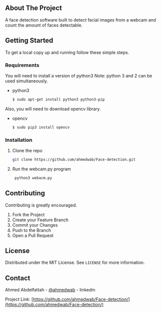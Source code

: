 











<!-- ABOUT THE PROJECT -->
## About The Project

A face detection software built to detect facial images from a webcam and count the amount of faces detectable.






<!-- GETTING STARTED -->
## Getting Started

To get a local copy up and running follow these simple steps.

### Requirements

You will need to install a version of python3
Note: python 3 and 2 can be used simultaneously.

* python3
  ```sh
  $ sudo apt-get install python3 python3-pip
  ```

Also, you will need to download opencv library.
* opencv
  ```sh
  $ sudo pip3 install opencv
  ```

### Installation

1. Clone the repo
   ```sh
   git clone https://github.com/ahmedwab/Face-detection.git
   ```
2. Run the webcam.py program
   ```sh
    python3 webacm.py
   ```








<!-- CONTRIBUTING -->
## Contributing

Contributing is greatly encouraged.

1. Fork the Project
2. Create your Feature Branch 
3. Commit your Changes 
4. Push to the Branch 
5. Open a Pull Request



<!-- LICENSE -->
## License

Distributed under the MIT License. See `LICENSE` for more information.



<!-- CONTACT -->
## Contact

Ahmed Abdelfattah - [@ahmedwab](https://linkedin.com/in/ahmedwab) - linkedin

Project Link: [https://github.com/ahmedwab/Face-detection/](https://github.com/ahmedwab/Face-detection/)






